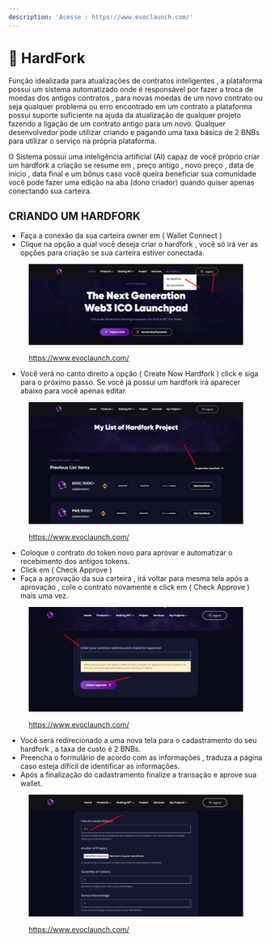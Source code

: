 ```yaml
---
description: 'Acesse : https://www.evoclaunch.com/'
---
```


# 🔀 HardFork



Função idealizada para atualizações de contratos inteligentes , a plataforma possui um sistema automatizado onde é responsável por fazer a troca de moedas dos antigos contratos , para novas moedas de um novo contrato ou seja qualquer problema ou erro encontrado em um contrato a plataforma possui suporte suficiente na ajuda da atualização de qualquer projeto fazendo a ligação de um contrato antigo para um novo. Qualquer desenvolvedor pode utilizar criando e pagando uma taxa básica de 2 BNBs para utilizar o serviço na própria plataforma.

O Sistema possui uma inteligência artificial (AI) capaz de você próprio criar um hardfork a criação se resume em , preço antigo , novo preço , data de inicio , data final e um bônus caso você queira beneficiar sua comunidade você pode fazer uma edição na aba (dono criador)  quando quiser apenas conectando sua carteira.

## CRIANDO UM HARDFORK&#x20;

* Faça a conexão da sua carteira owner em ( Wallet Connect )
* Clique na opção a qual você deseja criar o hardfork , você só irá ver as opções para criação se sua carteira estiver conectada.

<figure><img src="../.gitbook/assets/hardfork1.jpg" alt=""><figcaption><p><a href="https://www.evoclaunch.com/">https://www.evoclaunch.com/</a></p></figcaption></figure>

* Você verá no canto direito a opção ( Create Now Hardfork ) click e siga para o próximo passo. Se você já possui um hardfork irá aparecer abaixo para você apenas editar.

<figure><img src="../.gitbook/assets/hardfork 2.jpg" alt=""><figcaption><p><a href="https://www.evoclaunch.com/">https://www.evoclaunch.com/</a></p></figcaption></figure>

* Coloque o contrato do token novo para aprovar e automatizar o recebimento dos antigos tokens.
* Click em ( Check Approve )
* Faça a aprovação da sua carteira , irá voltar para mesma tela após a aprovação , cole o contrato novamente e click em ( Check Approve ) mais uma vez.

<figure><img src="../.gitbook/assets/hardfork3.jpg" alt=""><figcaption><p><a href="https://www.evoclaunch.com/">https://www.evoclaunch.com/</a></p></figcaption></figure>

* Você será redirecionado a uma nova tela para o cadastramento do seu hardfork , a taxa de custo é 2 BNBs.
* Preencha o formulário de acordo com as informações , traduza a página caso esteja difícil de identificar as informações.
* Após a finalização do cadastramento  finalize a transação e aprove sua wallet.

<figure><img src="../.gitbook/assets/hardfork 4.jpg" alt=""><figcaption><p><a href="https://www.evoclaunch.com/">https://www.evoclaunch.com/</a></p></figcaption></figure>
